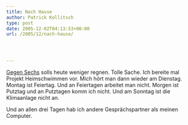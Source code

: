 ```yaml
---
title: Nach Hause
author: Patrick Kollitsch
type: post
date: 2005-12-02T04:13:53+00:00
url: /2005/12/nach-hause/




---
```

[Gegen Sechs][1] solls heute weniger regnen. Tolle Sache. Ich bereite mal Projekt Heimschwimmen vor. Mich hört man dann wieder am Dienstag. Montag ist Feiertag. Und an Feiertagen arbeitet man nicht. Morgen ist Putztag und an Putztagen komm ich nicht. Und am Sonntag ist die Klimaanlage nicht an. 

Und an allen drei Tagen hab ich andere Gesprächspartner als meinen Computer.

 [1]: http://wwwa.accuweather.com/world-forecast-hourly.asp?partner=forecastfox&myadc=0&traveler=0&zipcode=SEA;TH;-;KO%20SAMUI;&metric=1
